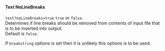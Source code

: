 #### Text NoLineBreaks

`text?noLineBreaks=true` `true` or `false`.  
Determines if line breaks should be removed from contents of input file that is to be inserted into output.  
Default is `false`.

If `breakstring` options is set then it is unlikely this options is to be used.  